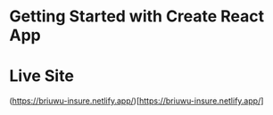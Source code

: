 # Getting Started with Create React App

# Live Site
(https://briuwu-insure.netlify.app/)[https://briuwu-insure.netlify.app/]
